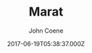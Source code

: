 ---
title: Marat
github: https://github.com/JohnCoene/marat
demo: https://marat.john-coene.com
author: John Coene
ssg:
  - Jekyll
cms:
  - No Cms
date: 2017-06-19T05:38:37.000Z
description: 📜 Jekyll theme inspired by L'Ami du peuple
stale: true
---
